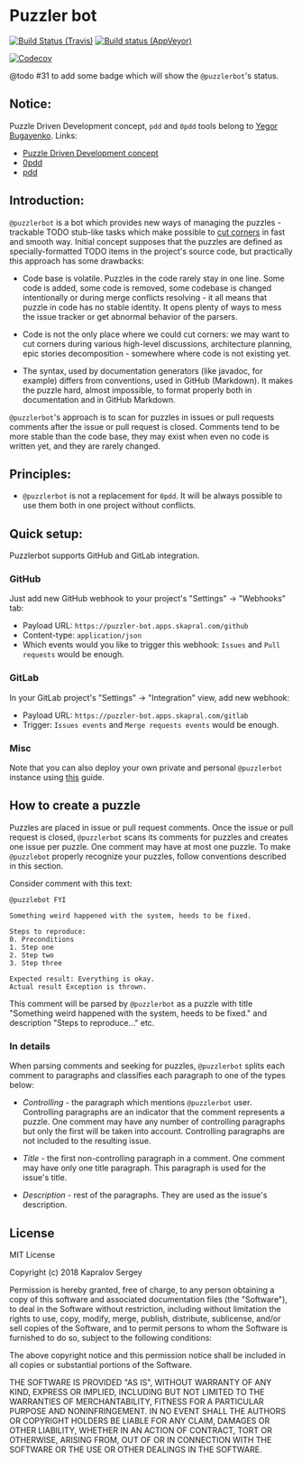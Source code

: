 # Puzzler bot

[![Build Status (Travis)](https://img.shields.io/travis/skapral/puzzlerbot/master.svg)](https://travis-ci.org/skapral/puzzlerbot)
[![Build status (AppVeyor)](https://ci.appveyor.com/api/projects/status/1mwgh02plynasibk/branch/master?svg=true)](https://ci.appveyor.com/project/skapral/puzzlerbot/branch/master)

[![Codecov](https://codecov.io/gh/skapral/puzzlerbot/branch/master/graph/badge.svg)](https://codecov.io/gh/skapral/puzzlerbot)

@todo #31 to add some badge which will show the `@puzzlerbot`'s status.

## Notice:

Puzzle Driven Development concept, `pdd` and `0pdd` tools belong to [Yegor Bugayenko](yegor256.com).
Links:
- [Puzzle Driven Development concept](https://www.yegor256.com/2010/03/04/pdd.html)
- [0pdd](https://github.com/yegor256/0pdd/)
- [pdd](https://github.com/yegor256/pdd/)

## Introduction:

`@puzzlerbot` is a bot which provides new ways of managing the
puzzles - trackable TODO stub-like tasks which make possible to 
[cut corners](https://www.yegor256.com/2015/01/15/how-to-cut-corners.html)
in fast and smooth way. Initial concept supposes that the puzzles
are defined as specially-formatted TODO items in the project's source code, but
practically this approach has some drawbacks:

- Code base is volatile. Puzzles in the code rarely stay in one line. 
Some code is added, some code is removed, some codebase is changed intentionally
or during merge conflicts resolving - it all means that puzzle in code has no stable 
identity. It opens plenty of ways to mess the issue tracker or get abnormal behavior
of the parsers.

- Code is not the only place where we could cut corners: we may want to cut corners
during various high-level discussions, architecture planning, 
epic stories decomposition - somewhere where code is not existing yet.

- The syntax, used by documentation generators (like javadoc, for example) differs
from conventions, used in GitHub (Markdown). It makes the puzzle hard, almost impossible,
to format properly both in documentation and in GitHub Markdown.

`@puzzlerbot`'s approach is to scan for puzzles in issues or pull requests comments after 
the issue or pull request is closed. Comments tend to be more stable than 
the code base, they may exist when even no code is written yet, and they are rarely changed.

## Principles:

- `@puzzlerbot` is not a replacement for `0pdd`. It will be always possible to use
them both in one project without conflicts.

## Quick setup:

Puzzlerbot supports GitHub and GitLab integration.

### GitHub

Just add new GitHub webhook to your project's "Settings" -> "Webhooks" tab:
- Payload URL: `https://puzzler-bot.apps.skapral.com/github`
- Content-type: `application/json`
- Which events would you like to trigger this webhook: `Issues` and `Pull requests` would be enough.

### GitLab

In your GitLab project's "Settings" -> "Integration" view, add new webhook:
- Payload URL: `https://puzzler-bot.apps.skapral.com/gitlab`
- Trigger: `Issues events` and `Merge requests events` would be enough.

### Misc

Note that you can also deploy your own private and personal `@puzzlerbot` instance using 
[this](DEPLOYMENT.md) guide. 

## How to create a puzzle

Puzzles are placed in issue or pull request comments. Once the issue or pull request is
closed, `@puzzlerbot` scans its comments for puzzles and creates one issue per puzzle. 
One comment may have at most one puzzle. To make `@puzzlebot` properly recognize your puzzles,
follow conventions described in this section.

Consider comment with this text:

```
@puzzlebot FYI

Something weird happened with the system, heeds to be fixed.

Steps to reproduce:
0. Preconditions
1. Step one
2. Step two
3. Step three

Expected result: Everything is okay.
Actual result Exception is thrown.
```

This comment will be parsed by `@puzzlerbot` as a puzzle with title
"Something weird happened with the system, heeds to be fixed." and description
"Steps to reproduce..." etc.

### In details

When parsing comments and seeking for puzzles, `@puzzlerbot` splits each comment to
paragraphs and classifies each paragraph to one of the types below:

- *Controlling* - the paragraph which mentions `@puzzlerbot` user. Controlling paragraphs
are an indicator that the comment represents a puzzle.
One comment may have any number of controlling paragraphs but only the first will be taken 
into account. Controlling paragraphs are not included to the resulting issue.

- *Title* - the first non-controlling paragraph in a comment. One comment may have only one
title paragraph. This paragraph is used for the issue's title.

- *Description* - rest of the paragraphs. They are used as the issue's description.

## License

MIT License

Copyright (c) 2018 Kapralov Sergey

Permission is hereby granted, free of charge, to any person obtaining a copy
of this software and associated documentation files (the "Software"), to deal
in the Software without restriction, including without limitation the rights
to use, copy, modify, merge, publish, distribute, sublicense, and/or sell
copies of the Software, and to permit persons to whom the Software is
furnished to do so, subject to the following conditions:

The above copyright notice and this permission notice shall be included in all
copies or substantial portions of the Software.

THE SOFTWARE IS PROVIDED "AS IS", WITHOUT WARRANTY OF ANY KIND, EXPRESS OR
IMPLIED, INCLUDING BUT NOT LIMITED TO THE WARRANTIES OF MERCHANTABILITY,
FITNESS FOR A PARTICULAR PURPOSE AND NONINFRINGEMENT. IN NO EVENT SHALL THE
AUTHORS OR COPYRIGHT HOLDERS BE LIABLE FOR ANY CLAIM, DAMAGES OR OTHER
LIABILITY, WHETHER IN AN ACTION OF CONTRACT, TORT OR OTHERWISE, ARISING FROM,
OUT OF OR IN CONNECTION WITH THE SOFTWARE OR THE USE OR OTHER DEALINGS IN THE
SOFTWARE.
